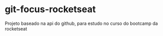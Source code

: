 # git-focus-rocketseat
Projeto baseado na api do github, para estudo no curso do bootcamp da rocketseat
